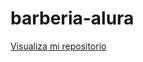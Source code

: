 # barberia-alura

<a href="https://juanjosetrujillocardozo.github.io/barberia-alura/">Visualiza mi repositorio</a>
